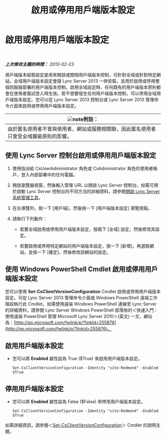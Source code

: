 ﻿---
title: 啟用或停用用戶端版本設定
TOCTitle: 啟用或停用用戶端版本設定
ms:assetid: 33a98cb9-a979-4bb6-afb2-512f601d7ac5
ms:mtpsurl: https://technet.microsoft.com/zh-tw/library/JJ898475(v=OCS.15)
ms:contentKeyID: 52056082
ms.date: 08/10/2015
mtps_version: v=OCS.15
ms.translationtype: HT
---

# 啟用或停用用戶端版本設定

 

_**上次修改主題的時間：** 2013-02-23_

用戶端版本組態設定是用來開啟或關閉用戶端版本控制，可針對全域或針對特定網站。全域用戶端版本設定會隨 Lync Server 2013 一併安裝，並用於啟用或停用整個伺服器部署的用戶端版本控制。啟用全域設定時，任何既有的用戶端版本原則都會在使用者嘗試登入時生效。若不想要發生任何用戶端版本控制，可以停用全域用戶端版本設定。您可以從 Lync Server 2013 控制台或 Lync Server 2013 管理命令介面來啟用或停用用戶端版本設定。

<table>
<thead>
<tr class="header">
<th><img src="images/Gg398811.note(OCS.15).gif" title="note" alt="note" />附註：</th>
</tr>
</thead>
<tbody>
<tr class="odd">
<td>由於匿名使用者不會與使用者、網站或服務相關聯，因此匿名使用者只會受全域層級原則的影響。</td>
</tr>
</tbody>
</table>


## 使用 Lync Server 控制台啟用或停用用戶端版本設定

1.  使用指派給 CsUserAdministrator 角色或 CsAdministrator 角色的使用者帳戶，登入內部部署中的任何電腦。

2.  開啟瀏覽器視窗，然後輸入管理 URL 以開啟 Lync Server 控制台。如需可用於啟動 Lync Server 控制台的不同方法的詳細資料，請參閱[開啟 Lync Server 系統管理工具](lync-server-2013-open-lync-server-administrative-tools.md)。

3.  在左導覽列，按一下 \[用戶端\]，然後按一下 \[用戶端版本設定\] 導覽按鈕。

4.  請執行下列動作：
    
      - 若要全域啟用或停用用戶端版本設定，按兩下 \[全域\] 設定，然後修改其設定。
    
      - 若要啟用或停用特定網站的用戶端版本設定，按一下 \[新增\]，再選取網站，並按一下 \[確定\]，然後修改該網站的設定。

## 使用 Windows PowerShell Cmdlet 啟用或停用用戶端版本設定

您可以使用 **Set-CsClientVersionConfiguration** Cmdlet 啟用或停用用戶端版本設定。可從 Lync Server 2013 管理命令介面或 Windows PowerShell 遠端工作階段執行此 Cmdlet。如需使用遠端 Windows PowerShell 連線至 Lync Server 的詳細資料，請參閱 Lync Server Windows PowerShell 部落格的＜快速入門：使用遠端 PowerShell 管理 Microsoft Lync Server 2010＞(英文) 一文，網址為：[http://go.microsoft.com/fwlink/p/?linkId=255876](http://go.microsoft.com/fwlink/p/?linkid=255876)。

## 啟用用戶端版本設定

  - 您可以將 **Enabled** 屬性設為 True ($True) 來啟用用戶端版本設定。
    
        Set-CsClientVersionConfiguration -Identity "site:Redmond" -Enabled $True

## 停用用戶端版本設定

  - 您可以將 **Enabled** 屬性設為 False ($False) 來停用用戶端版本設定。
    
        Set-CsClientVersionConfiguration -Identity "site:Redmond" -Enabled $True

如需詳細資訊，請參閱＜[Set-CsClientVersionConfiguration](https://docs.microsoft.com/en-us/powershell/module/skype/Set-CsClientVersionConfiguration)＞ Cmdlet 的說明主題。

